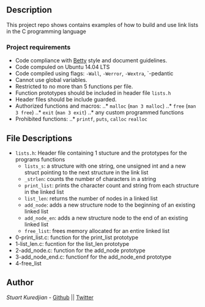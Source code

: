 ## Description
This project repo shows contains examples of how to build and use link lists in the C programming language
### Project requirements
- Code compliance with [Betty](https://github.com/holbertonschool/Betty) style and document guidelines.
- Code compuled on Ubuntu 14.04 LTS
- Code compiled using flags: `-Wall`, `-Werror`, `-Wextra`, `-pedantic
- Cannot use global variables.
- Restricted to no more than 5 functions per file.
- Function prototypes should be included in header file `lists.h`
- Header files should be include guarded.
- Authorized functions and macros:
..* `malloc` (`man 3 malloc`)
..* `free` (`man 3 free`)
..* `exit` (`man 3 exit`)
..* any custom programmed functions
- Prohibited functions:
..* `printf`, `puts`, `calloc` `realloc`

## File Descriptions
- `lists.h`: Header file containing 1 stucture and the prototypes for the programs functions 
	- `lists_s`: a structure with one string, one unsigned int and a new struct pointing to the next structure in the link list
	- `_strlen`: counts the number of characters in a string
	- `print_list`: prints the character count and string from each structure in the linked list
	- `list_len`: returns the number of nodes in a linked list
	- `add_node`: adds a new structure node to the beginning of an existing linked list
	- `add_node_en`: adds a new structure node to the end of an existing linked list
	- `free_list`: frees memory allocated for an entire linked list
- 0-print_list.c: function for the print_list prototype
- 1-list_len.c: fucntion for the list_len prototype 
- 2-add_node.c: function for the add_node prototype
- 3-add_node_end.c: functionf for the add_node_end prototype
- 4-free_list
## Author

*Stuart Kuredjian* - [Github](https://github.com/dbconfession78) || [Twitter](https://twitter.com/StueyGK)
